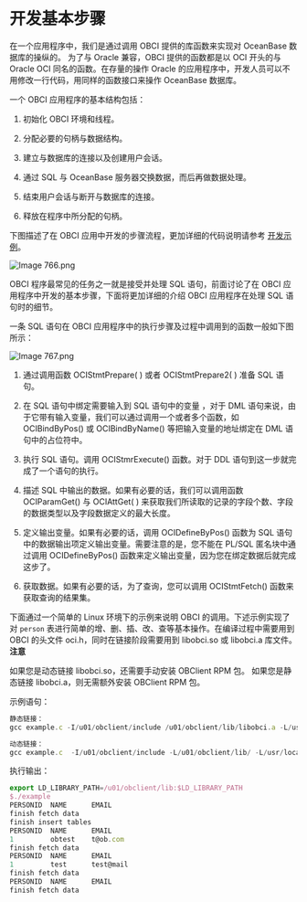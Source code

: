 开发基本步骤 
===========================

在一个应用程序中，我们是通过调用 OBCI 提供的库函数来实现对 OceanBase 数据库的操纵的。 为了与 Oracle 兼容，OBCI 提供的函数都是以 OCI 开头的与 Oracle OCI 同名的函数。在存量的操作 Oracle 的应用程序中，开发人员可以不用修改一行代码，用同样的函数接口来操作 OceanBase 数据库。

一个 OBCI 应用程序的基本结构包括： 

1. 初始化 OBCI 环境和线程。

   

2. 分配必要的句柄与数据结构。

   

3. 建立与数据库的连接以及创建用户会话。

   

4. 通过 SQL 与 OceanBase 服务器交换数据，而后再做数据处理。

   

5. 结束用户会话与断开与数据库的连接。

   

6. 释放在程序中所分配的句柄。

   




下图描述了在 OBCI 应用中开发的步骤流程，更加详细的代码说明请参考 [开发示例](/zh-CN/6.developer-guide/2.development-example.md)。

![Image 766.png](https://help-static-aliyun-doc.aliyuncs.com/assets/img/zh-CN/6841147061/p182478.png "Image 766.png")

OBCI 程序最常见的任务之一就是接受并处理 SQL 语句，前面讨论了在 OBCI 应用程序中开发的基本步骤，下面将更加详细的介绍 OBCI 应用程序在处理 SQL 语句时的细节。

一条 SQL 语句在 OBCI 应用程序中的执行步骤及过程中调用到的函数一般如下图所示：

![Image 767.png](https://help-static-aliyun-doc.aliyuncs.com/assets/img/zh-CN/6841147061/p182479.png "Image 767.png")

1. 通过调用函数 OCIStmtPrepare( ) 或者 OCIStmtPrepare2( ) 准备 SQL 语句。

   

2. 在 SQL 语句中绑定需要输入到 SQL 语句中的变量 ，对于 DML 语句来说，由于它带有输入变量，我们可以通过调用一个或者多个函数，如 OCIBindByPos() 或 OCIBindByName() 等把输入变量的地址绑定在 DML 语句中的占位符中。

   

3. 执行 SQL 语句。调用 OCIStmrExecute() 函数。对于 DDL 语句到这一步就完成了一个语句的执行。

   

4. 描述 SQL 中输出的数据。如果有必要的话，我们可以调用函数 OCIParamGet() 与 OCIAttGet( ) 来获取我们所读取的记录的字段个数、字段的数据类型以及字段数据定义的最大长度。

   

5. 定义输出变量。如果有必要的话，调用 OCIDefineByPos() 函数为 SQL 语句中的数据输出项定义输出变量。需要注意的是，您不能在 PL/SQL 匿名块中通过调用 OCIDefineByPos() 函数来定义输出变量，因为您在绑定数据后就完成这步了。

   

6. 获取数据。如果有必要的话，为了查询，您可以调用 OCIStmtFetch() 函数来获取查询的结果集。

   




下面通过一个简单的 Linux 环境下的示例来说明 OBCI 的调用。下述示例实现了对 `person` 表进行简单的增、删、插、改、查等基本操作。在编译过程中需要用到 OBCI 的头文件 oci.h，同时在链接阶段需要用到 libobci.so 或 libobci.a 库文件。
**注意**



如果您是动态链接 libobci.so，还需要手动安装 OBClient RPM 包。
如果您是静态链接 libobci.a，则无需额外安装 OBClient RPM 包。

示例语句：

```javascript
静态链接：
gcc example.c -I/u01/obclient/include /u01/obclient/lib/libobci.a -L/usr/local/lib64 -lstdc++ -lpthread -ldl -lm -g -o example

动态链接：
gcc example.c  -I/u01/obclient/include -L/u01/obclient/lib/ -L/usr/local/lib64 -lobci -lobclnt -g -o example
```



执行输出：

```javascript
export LD_LIBRARY_PATH=/u01/obclient/lib:$LD_LIBRARY_PATH
$./example
PERSONID  NAME      EMAIL
finish fetch data
finish insert tables
PERSONID  NAME      EMAIL
1         obtest    t@ob.com
finish fetch data
PERSONID  NAME      EMAIL
1         test      test@mail
finish fetch data
PERSONID  NAME      EMAIL
finish fetch data
```


